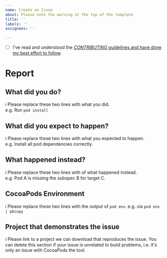 ```yaml
---
name: Create an Issue
about: Please note the warning at the top of the template
title: ''
labels: ''
assignees: ''

---
```


<!--
WARNING: Please read https://blog.cocoapods.org/CocoaPods-Support-Plans/
new issues are, for the most part, not read or responded to by the development team

WARNING: Please do not file issues for CocoaPods with projects 
that use React Native or Flutter. Please remove React Native or Flutter
in your sample app in order to properly demonstrate an issue with CocoaPods itself.

The integration between CocoaPods and React Native or Flutter 
makes it very difficult for us to diagnose and fix issues.

Issues with React Native or Flutter will be closed or ignored.

Please file React Native issues at https://github.com/facebook/react-native
and Flutter issues at https://github.com/flutter/flutter.
-->

<!--
ℹ Please fill out this template when filing an issue.
All lines beginning with an ℹ symbol instruct you with
what info we expect.  

Before you start, are you using the latest CocoaPods release?
A lot changes with Xcode releases that are not backwards compatible.

Not an issue about the CocoaPods command line app? Please file an issue in the appropriate repo - https://github.com/CocoaPods
Issues are for feature requests, and bugs; questions should go to Stack Overflow

Using CocoaPods <= 0.39: https://blog.cocoapods.org/Sharding/

Using Xcode 10.1: Requires CocoaPods 1.6.0 or above.

Issue with Nanaimo not loading:
Please run `[sudo] gem uninstall nanaimo` and remove all but the latest version.

Issues with `pod search`? Try deleting your cache `rm -rf ~/Library/Caches/CocoaPods`first.
-->

* [ ] I've read and understood the [*CONTRIBUTING* guidelines and have done my best effort to follow](https://github.com/CocoaPods/CocoaPods/blob/master/CONTRIBUTING.md).

# Report

## What did you do?

ℹ Please replace these two lines with what you did.  
e.g. Run `pod install`

## What did you expect to happen?

ℹ Please replace these two lines with what you expected to happen.  
e.g. Install all pod dependencies correctly.

## What happened instead?

ℹ Please replace these two lines with of what happened instead.  
e.g. Pod A is missing the subspec B for target C.

## CocoaPods Environment

ℹ Please replace these two lines with the output of `pod env`.
e.g. via `pod env | pbcopy`

## Project that demonstrates the issue

ℹ Please link to a project we can download that reproduces the issue.
You can delete this section if your issue is unrelated to build problems,
i.e. it's only an issue with CocoaPods the tool.
